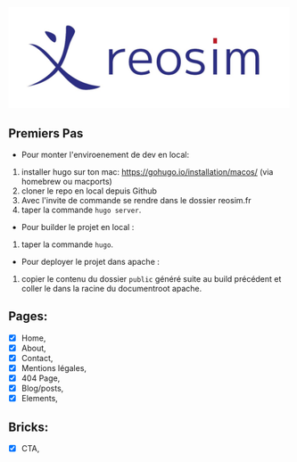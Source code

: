 [![](/reosim_logo.jpg)](https://resosim.fr)

## Premiers Pas 

- Pour monter l'enviroenement de dev en local:
1. installer hugo sur ton mac: https://gohugo.io/installation/macos/ (via homebrew ou macports)
2. cloner le repo en local depuis Github
3. Avec l'invite de commande se rendre dans le dossier reosim.fr 
4. taper la commande `hugo server`.

- Pour builder le projet en local :
1. taper la commande `hugo`.

- Pour deployer le projet dans apache :
1. copier le contenu du dossier `public` généré suite au build précédent et coller le dans la racine du documentroot apache. 

##  Pages:

- [x] Home,
- [x] About,
- [x] Contact,
- [x] Mentions légales,
- [x] 404 Page,
- [x] Blog/posts,
- [x] Elements,

##  Bricks:
- [x] CTA,
